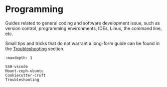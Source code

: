 # Programming

Guides related to general coding and software development issue, such as version control, programming environments, IDEs, Linux, the command line, etc.

Small tips and tricks that do not warrant a long-form guide can be found in the [Troubleshooting](Troubleshooting.md) section.

```{toctree}
:maxdepth: 1

SSH-vscode
Mount-ceph-ubuntu
Cookiecutter-cruft
Troubleshooting
```